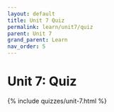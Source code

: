 ```yaml
---
layout: default
title: Unit 7 Quiz
permalink: learn/unit7/quiz
parent: Unit 7
grand_parent: Learn
nav_order: 5
---
```


# Unit 7: Quiz

{% include quizzes/unit-7.html %}
